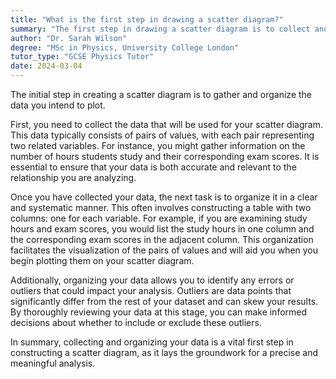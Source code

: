```yaml
---
title: "What is the first step in drawing a scatter diagram?"
summary: "The first step in drawing a scatter diagram is to collect and organise the data you want to plot."
author: "Dr. Sarah Wilson"
degree: "MSc in Physics, University College London"
tutor_type: "GCSE Physics Tutor"
date: 2024-03-04
---
```


The initial step in creating a scatter diagram is to gather and organize the data you intend to plot.

First, you need to collect the data that will be used for your scatter diagram. This data typically consists of pairs of values, with each pair representing two related variables. For instance, you might gather information on the number of hours students study and their corresponding exam scores. It is essential to ensure that your data is both accurate and relevant to the relationship you are analyzing.

Once you have collected your data, the next task is to organize it in a clear and systematic manner. This often involves constructing a table with two columns: one for each variable. For example, if you are examining study hours and exam scores, you would list the study hours in one column and the corresponding exam scores in the adjacent column. This organization facilitates the visualization of the pairs of values and will aid you when you begin plotting them on your scatter diagram.

Additionally, organizing your data allows you to identify any errors or outliers that could impact your analysis. Outliers are data points that significantly differ from the rest of your dataset and can skew your results. By thoroughly reviewing your data at this stage, you can make informed decisions about whether to include or exclude these outliers.

In summary, collecting and organizing your data is a vital first step in constructing a scatter diagram, as it lays the groundwork for a precise and meaningful analysis.
    